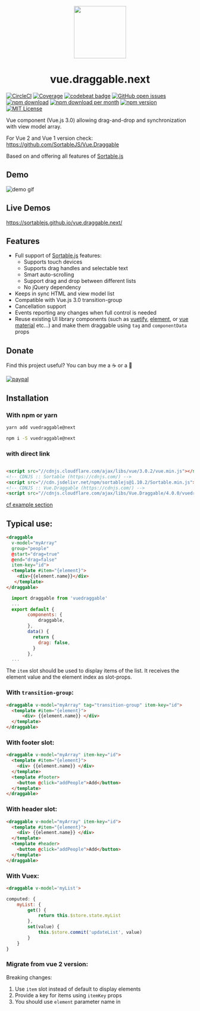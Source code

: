 <p align="center"><img width="140"src="https://raw.githubusercontent.com/SortableJS/Vue.Draggable/master/logo.svg?sanitize=true"></p>
<h1 align="center">vue.draggable.next</h1>

[![CircleCI](https://circleci.com/gh/SortableJS/vue.draggable.next.svg?style=shield)](https://circleci.com/gh/SortableJS/Vue.Draggable)
[![Coverage](https://codecov.io/gh/SortableJS/vue.draggable.next/branch/master/graph/badge.svg)](https://codecov.io/gh/SortableJS/Vue.Draggable)
[![codebeat badge](https://codebeat.co/badges/7a6c27c8-2d0b-47b9-af55-c2eea966e713)](https://codebeat.co/projects/github-com-sortablejs-vue-draggable-master)
[![GitHub open issues](https://img.shields.io/github/issues/SortableJS/vue.draggable.next.svg)](https://github.com/SortableJS/Vue.Draggable/issues?q=is%3Aopen+is%3Aissue)
[![npm download](https://img.shields.io/npm/dt/vuedraggable.svg?maxAge=30)](https://www.npmjs.com/package/vuedraggable)
[![npm download per month](https://img.shields.io/npm/dm/vuedraggable.svg)](https://www.npmjs.com/package/vuedraggable)
[![npm version](https://img.shields.io/npm/v/vuedraggable/next.svg)](https://www.npmjs.com/package/vuedraggable/v/next)
[![MIT License](https://img.shields.io/github/license/SortableJS/vue.draggable.next.svg)](https://github.com/SortableJS/vue.draggable.next/blob/master/LICENSE)


Vue component (Vue.js 3.0) allowing drag-and-drop and synchronization with view model array.

For Vue 2 and Vue 1 version check: https://github.com/SortableJS/Vue.Draggable

Based on and offering all features of [Sortable.js](https://github.com/RubaXa/Sortable)

## Demo

![demo gif](https://raw.githubusercontent.com/SortableJS/vue.draggable.next/master/example.gif)

## Live Demos

https://sortablejs.github.io/vue.draggable.next/

## Features

* Full support of [Sortable.js](https://github.com/RubaXa/Sortable) features:
    * Supports touch devices
    * Supports drag handles and selectable text
    * Smart auto-scrolling
    * Support drag and drop between different lists
    * No jQuery dependency
* Keeps in sync HTML and view model list
* Compatible with Vue.js 3.0 transition-group
* Cancellation support
* Events reporting any changes when full control is needed
* Reuse existing UI library components (such as [vuetify](https://vuetifyjs.com), [element](http://element.eleme.io/), or [vue material](https://vuematerial.io) etc...) and make them draggable using `tag` and `componentData` props


## Donate

Find this project useful? You can buy me a :coffee: or a :beer:

[![paypal](https://www.paypalobjects.com/en_US/i/btn/btn_donate_LG.gif)](https://www.paypal.com/cgi-bin/webscr?cmd=_donations&business=GYAEKQZJ4FQT2&currency_code=USD&source=url)


## Installation

### With npm or yarn 

```bash
yarn add vuedraggable@next

npm i -S vuedraggable@next
```

### with direct link 
```html

<script src="//cdnjs.cloudflare.com/ajax/libs/vue/3.0.2/vue.min.js"></script>
<!-- CDNJS :: Sortable (https://cdnjs.com/) -->
<script src="//cdn.jsdelivr.net/npm/sortablejs@1.10.2/Sortable.min.js"></script>
<!-- CDNJS :: Vue.Draggable (https://cdnjs.com/) -->
<script src="//cdnjs.cloudflare.com/ajax/libs/Vue.Draggable/4.0.0/vuedraggable.umd.min.js"></script>

```

[cf example section](https://github.com/SortableJS/Vue.Draggable/tree/master/example)


## Typical use:
``` html
<draggable 
  v-model="myArray" 
  group="people" 
  @start="drag=true" 
  @end="drag=false" 
  item-key="id">
  <template #item="{element}">
    <div>{{element.name}}</div>
   </template>
</draggable>
```
``` js
  import draggable from 'vuedraggable'
  ...
  export default {
        components: {
            draggable,
        },
        data() {
          return {
            drag: false,
          }
        },
  ...
```

The `item` slot should be used to display items of the list. It receives the element value and the element index as slot-props.

### With `transition-group`:
``` html
<draggable v-model="myArray" tag="transition-group" item-key="id">
  <template #item="{element}">
      <div> {{element.name}} </div>
  </template>
</draggable>
```

### With footer slot:
``` html
<draggable v-model="myArray" item-key="id">
  <template #item="{element}">
    <div> {{element.name}} </div>
  </template>
  <template #footer>
    <button @click="addPeople">Add</button>
  </template>
</draggable>
```
### With header slot:
``` html
<draggable v-model="myArray" item-key="id">
  <template #item="{element}">
    <div> {{element.name}} </div>
  </template>
  <template #header>
    <button @click="addPeople">Add</button>
  </template>
</draggable>
```

### With Vuex:

```html
<draggable v-model='myList'>
``` 

```javascript
computed: {
    myList: {
        get() {
            return this.$store.state.myList
        },
        set(value) {
            this.$store.commit('updateList', value)
        }
    }
}
```

### Migrate from vue 2 version:

Breaking changes:
  1) Use `item` slot instead of default to display elements
  2) Provide a key for items using `itemKey` props
  3) You should use `element` parameter name in <template> (look **Slots** - **item** paragraphs).

From:
``` html
<!-- vue 2 version -->
<draggable v-model="myArray">
   <div v-for="element in myArray" :key="element.id">{{element.name}}</div>
</draggable>
```
To:
``` html
<draggable v-model="myArray" item-key="id">
  <template #item="{element}">
    <div>{{element.name}}</div>
   </template>
</draggable>
```

Breaking changes:
  3) When using transition, you should now use the `tag` props and `componentData` to create the transition

From
``` html
<!-- vue 2 version -->
<draggable v-model="myArray">
    <transition-group name="fade">
        <div v-for="element in myArray" :key="element.id">
            {{element.name}}
        </div>
    </transition-group>
</draggable>
```
to
``` html
<draggable v-model="myArray" tag="transition-group" :component-data="{name:'fade'}">
  <template #item="{element}">
    <div>{{element.name}}</div>
  </template>
</draggable>
```

### Props
#### modelValue
Type: `Array`<br>
Required: `false`<br>
Default: `null`

Input array to draggable component. Typically same array as referenced by inner element v-for directive.<br>
This is the preferred way to use Vue.draggable as it is compatible with Vuex.<br>
It should not be used directly but only though the `v-model` directive:
```html
<draggable v-model="myArray">
```

#### list
Type: `Array`<br>
Required: `false`<br>
Default: `null`

Alternative to the `modelValue` prop, list is an array to be synchronized with drag-and-drop.<br>
The main difference is that `list` prop is updated by draggable component using splice method, whereas `modelValue` is immutable.<br>
**Do not use in conjunction with modelValue prop.**

#### itemKey
Type: `String` or `Function`<br>
Required: `true`<br>

The property to be used as the element key. Alternatively a function receiving an element of the list and returning its key.

#### All sortable options
Sortable options can be set directly as vue.draggable props since version 2.19.

This means that all [sortable option](https://github.com/RubaXa/Sortable#options) are valid sortable props with the notable exception of all the method starting by "on" as draggable component expose the same API via events.

kebab-case property are supported: for example `ghost-class` props will be converted to `ghostClass` sortable option.

Example setting handle, sortable and a group option:
```HTML
<draggable
        v-model="list"
        handle=".handle"
        :group="{ name: 'people', pull: 'clone', put: false }"
        ghost-class="ghost"
        :sort="false"
        @change="log"
      >
      <!-- -->
</draggable>
```

#### tag
Type: `String`<br>
Default: `'div'`

HTML node type of the element that draggable component create as outer element for the included slot.<br>
It is also possible to pass the name of vue component as element. In this case, draggable attribute will be passed to the create component.<br>
See also [componentData](#componentdata) if you need to set props or event to the created component.

#### clone
Type: `Function`<br>
Required: `false`<br>
Default: `(original) => { return original;}`<br>

Function called on the source component to clone element when clone option is true. The unique argument is the viewModel element to be cloned and the returned value is its cloned version.<br>
By default vue.draggable reuses the viewModel element, so you have to use this hook if you want to clone or deep clone it.

#### move
Type: `Function`<br>
Required: `false`<br>
Default: `null`<br>

If not null this function will be called in a similar way as [Sortable onMove callback](https://github.com/RubaXa/Sortable#move-event-object).
Returning false will cancel the drag operation.

```javascript
function onMoveCallback(evt, originalEvent){
   ...
    // return false; — for cancel
}
```
evt object has same property as [Sortable onMove event](https://github.com/RubaXa/Sortable#move-event-object), and 3 additional properties:
 - `draggedContext`:  context linked to dragged element
   - `index`: dragged element index
   - `element`: dragged element underlying view model element
   - `futureIndex`:  potential index of the dragged element if the drop operation is accepted
 - `relatedContext`: context linked to current drag operation
   - `index`: target element index
   - `element`: target element view model element
   - `list`: target list
   - `component`: target VueComponent

HTML:
```HTML
<draggable :list="list" :move="checkMove">
```
javascript:
```javascript
checkMove: function(evt){
    return (evt.draggedContext.element.name!=='apple');
}
```
See complete example: [Cancel.html](https://github.com/SortableJS/Vue.Draggable/blob/master/examples/Cancel.html), [cancel.js](https://github.com/SortableJS/Vue.Draggable/blob/master/examples/script/cancel.js)

#### componentData
Type: `Object`<br>
Required: `false`<br>
Default: `null`<br>

This props is used to pass additional information to child component declared by [tag props](#tag).<br>
Value: an object corresponding to the attributes, props and events we would pass to the component.

Example (using [element UI library](http://element.eleme.io/#/en-US)):
```HTML
<draggable tag="el-collapse" :list="list" :component-data="getComponentData()" item-key="name">
  <template #item="{element}">
    <el-collapse-item :title="element.title" :name="element.name">
        <div>{{element.description}}</div> 
     </el-collapse-item>
  </template>
</draggable>
```
```javascript
methods: {
    handleChange() {
      console.log('changed');
    },
    inputChanged(value) {
      this.activeNames = value;
    },
    getComponentData() {
      return {
        onChange: this.handleChange,
        onInput: this.inputChanged,
        wrap: true,
        value: this.activeNames
      };
    }
  }
```

### Events

* Support for Sortable events:

  `start`, `add`, `remove`, `update`, `end`, `choose`, `unchoose`, `sort`, `filter`, `clone`<br>
  Events are called whenever onStart, onAdd, onRemove, onUpdate, onEnd, onChoose, onUnchoose, onSort, onClone are fired by Sortable.js with the same argument.<br>
  [See here for reference](https://github.com/RubaXa/Sortable#event-object-demo)

  Note that SortableJS OnMove callback is mapped with the [move prop](https://github.com/SortableJS/Vue.Draggable/blob/master/README.md#move)

HTML:
```HTML
<draggable :list="list" @end="onEnd">
```

* change event

  `change` event is triggered when list prop is not null and the corresponding array is altered due to drag-and-drop operation.<br>
  This event is called with one argument containing one of the following properties:
  - `added`:  contains information of an element added to the array
    - `newIndex`: the index of the added element
    - `element`: the added element
  - `removed`:  contains information of an element removed from to the array
    - `oldIndex`: the index of the element before remove
    - `element`: the removed element
  - `moved`:  contains information of an element moved within the array
    - `newIndex`: the current index of the moved element
    - `oldIndex`: the old index of the moved element
    - `element`: the moved element

### Slots

#### item
The `item` slot is used to display one element of the list. Vue.draggable will iterate the list and call this slot for each element.

Slot props:
- `element` the element in the list
- `index` the element index

**Pay attention**: the names of these props in `#item="{element, index}"` construction and child code should be exactly `element` and, if you need, `index`: these are not function arguments but scoped slots parameters (https://vuejs.org/guide/components/slots.html#scoped-slots)
   
It is the only required slot.


```html
<draggable v-model="myArray" item-key="id">
  <template #item="{element, index}">
    <div> {{index}} - {{element.name}} </div>
  </template>
</draggable>
```

#### Header
Use the `header` slot to add none-draggable element inside the vuedraggable component.
Ex:

``` html
<draggable v-model="myArray" item-key="id">
  <template #item="{element}">
    <div> {{element.name}} </div>
  </template>
  <template #header>
    <button @click="addPeople">Add</button>
  </template>
</draggable>
```

#### Footer
Use the `footer` slot to add none-draggable element inside the vuedraggable component.
Ex:

``` html
<draggable v-model="myArray" item-key="id">
  <template #item="{element}">
    <div> {{element.name}} </div>
  </template>
  <template #footer>
    <button @click="addPeople">Add</button>
  </template>
</draggable>
```

 ### Example 
  * [Clone](https://sortablejs.github.io/vue.draggable.next/#/custom-clone)
  * [Handle](https://sortablejs.github.io/vue.draggable.next/#/handle)
  * [Transition](https://sortablejs.github.io/vue.draggable.next/#/transition-example-2)
  * [Nested](https://sortablejs.github.io/vue.draggable.next/#/nested-example)
  * [Table](https://sortablejs.github.io/vue.draggable.next/#/table-example)
